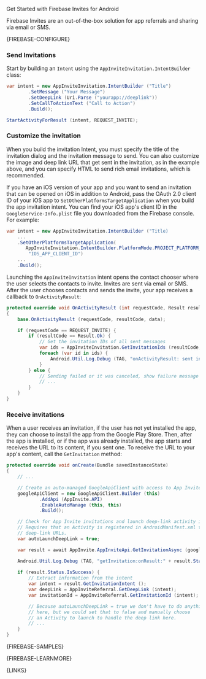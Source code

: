 Get Started with Firebase Invites for Android

Firebase Invites are an out-of-the-box solution for app referrals and sharing via email or SMS.


{FIREBASE-CONFIGURE}


### Send Invitations

Start by building an `Intent` using the `AppInviteInvitation.IntentBuilder` class:

```csharp
var intent = new AppInviteInvitation.IntentBuilder ("Title")
        .SetMessage ("Your Message")
        .SetDeepLink (Uri.Parse ("yourapp://deeplink"))
        .SetCallToActionText ("Call to Action")
        .Build();

StartActivityForResult (intent, REQUEST_INVITE);
```

### Customize the invitation

When you build the invitation Intent, you must specify the title of the invitation dialog and the invitation message to send. You can also customize the image and deep link URL that get sent in the invitation, as in the example above, and you can specify HTML to send rich email invitations, which is recommended. 


If you have an iOS version of your app and you want to send an invitation that can be opened on iOS in addition to Android, pass the OAuth 2.0 client ID of your iOS app to `SetOtherPlatformsTargetApplication` when you build the app invitation intent. You can find your iOS app's client ID in the `GoogleService-Info.plist` file you downloaded from the Firebase console. For example:

```csharp
var intent = new AppInviteInvitation.IntentBuilder ("Title)
    ...
    .SetOtherPlatformsTargetApplication(
       AppInviteInvitation.IntentBuilder.PlatformMode.PROJECT_PLATFORM_IOS,
        "IOS_APP_CLIENT_ID")
    ...
    .Build();
```



Launching the `AppInviteInvitation` intent opens the contact chooser where the user selects the contacts to invite. Invites are sent via email or SMS. After the user chooses contacts and sends the invite, your app receives a callback to `OnActivityResult`:

```csharp
protected override void OnActivityResult (int requestCode, Result resultCode, Intent data)
{
    base.OnActivityResult (requestCode, resultCode, data);

    if (requestCode == REQUEST_INVITE) {
        if (resultCode == Result.Ok) {
            // Get the invitation IDs of all sent messages
            var ids = AppInviteInvitation.GetInvitationIds (resultCode, data);
            foreach (var id in ids) {
                Android.Util.Log.Debug (TAG, "onActivityResult: sent invitation " + id);
            }
        } else {
            // Sending failed or it was canceled, show failure message to the user
            // ...
        }
    }
}
```


### Receive invitations

When a user receives an invitation, if the user has not yet installed the app, they can choose to install the app from the Google Play Store. Then, after the app is installed, or if the app was already installed, the app starts and receives the URL to its content, if you sent one. To receive the URL to your app's content, call the `GetInvitation` method:

```csharp
protected override void onCreate(Bundle savedInstanceState)
{
    // ...

    // Create an auto-managed GoogleApiClient with access to App Invites.
    googleApiClient = new GoogleApiClient.Builder (this)
            .AddApi (AppInvite.API)
            .EnableAutoManage (this, this)
            .Build();

    // Check for App Invite invitations and launch deep-link activity if possible.
    // Requires that an Activity is registered in AndroidManifest.xml to handle
    // deep-link URLs.
    var autoLaunchDeepLink = true;

    var result = await AppInvite.AppInviteApi.GetInvitationAsync (googleApiClient, this, autoLaunchDeepLink);

    Android.Util.Log.Debug (TAG, "getInvitation:onResult:" + result.Status);
    
    if (result.Status.IsSuccess) {
        // Extract information from the intent
        var intent = result.GetInvitationIntent ();
        var deepLink = AppInviteReferral.GetDeepLink (intent);
        var invitationId = AppInviteReferral.GetInvitationId (intent);

        // Because autoLaunchDeepLink = true we don't have to do anything
        // here, but we could set that to false and manually choose
        // an Activity to launch to handle the deep link here.
        // ...
    }
}
```

{FIREBASE-SAMPLES}



{FIREBASE-LEARNMORE}



{LINKS}
